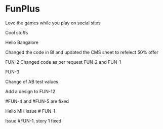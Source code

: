FunPlus
=======

Love the games while you play on social sites

Cool stuffs 

Hello Bangalore

Changed the code in BI and updated the CMS sheet to refelect 50% offer 

FUN-2
Changed code as per request FUN-2 and FUN-1

FUN-3 

Change of AB test values 

Add a design to FUN-12

#FUN-4 and #FUN-5 are fixed

Hello MH  issue # FUN-1

Issue #FUN-1, story 1 fixed

